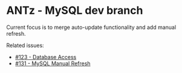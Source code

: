 ANTz - MySQL dev branch
====
Current focus is to merge auto-update functionality and add manual refresh.

Related issues:
- [#123 - Database Access](../../issues/123)
- [#131 - MySQL Manual Refresh](../../issues/131)
